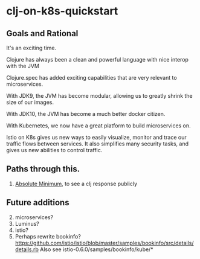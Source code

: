 # clj-on-k8s-quickstart

## Goals and Rational

It's an exciting time.  

Clojure has always been a clean and powerful language with nice interop with the JVM

Clojure.spec has added exciting capabilities that are very relevant to microservices.

With JDK9, the JVM has become modular, allowing us to greatly shrink the size of our images.

With JDK10, the JVM has become a much better docker citizen.

With Kubernetes, we now have a great platform to build microservices on.

Istio on K8s gives us new ways to easily visualize, monitor and trace our traffic flows between services. It also simplifies many security tasks, and gives us new abilities to control traffic.

## Paths through this.

1. [Absolute Minimum](minimum-docs/01-prerequisites.md), to see a clj response publicly

## Future additions

2. microservices?
3. Luminus?
4. istio?
5. Perhaps rewrite bookinfo?
     https://github.com/istio/istio/blob/master/samples/bookinfo/src/details/details.rb
     Also see istio-0.6.0/samples/bookinfo/kube/*
